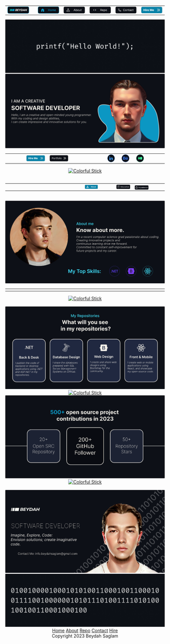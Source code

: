 <div align="center">
    <!-- HEADER MENU -->
    <table style="width: 100%;">
        <tr>
            <td><a href="https://github.com/beydah"><img src="https://raw.githubusercontent.com/beydah/asset/main/logo/beydah_colorful_blue.png" align="left" style="width: 100%;"  alt="Beydah Logo"></a></td>
            <td></td>
            <td><a href="https://github.com/beydah"><img src="https://raw.githubusercontent.com/beydah/asset/main/button/home_on.png" align="right" style="width: 100%;"  alt="Home Button"></a></td>
            <td><a href="https://github.com/beydah/asset/blob/main/file/profile/about.md"><img src="https://raw.githubusercontent.com/beydah/asset/main/button/about_off.png" align="right" style="width: 100%;"  alt="About Button"></a></td>
            <td><a href="https://github.com/beydah/asset/blob/main/file/profile/experience.md"><img src="https://raw.githubusercontent.com/beydah/asset/main/button/repo_off.png" align="right" style="width: 100%;"  alt="Repo Button"></a></td>
            <td><a href="https://github.com/beydah/asset/blob/main/file/profile/contact.md"><img src="https://raw.githubusercontent.com/beydah/asset/main/button/contact_off.png" align="right" style="width: 100%;"  alt="Contact Button"></a></td>
            <td><a href="HIRE ME LINKI GELECEK"><img src="https://raw.githubusercontent.com/beydah/asset/main/button/hire_focus.png" align="right" style="width: 100%;"  alt="Hire Button"></a></td>
        </tr>
    </table>
    <!-- SITE SLIDE 1 -->
    <a href="https://github.com/beydah"><img src="https://raw.githubusercontent.com/beydah/asset/main/banner/profile_upper.gif" alt="GIF" max-width: 100%; height: auto;></a>
    <a href="https://github.com/beydah"><img src="https://raw.githubusercontent.com/beydah/asset/main/image/profile_site_slide_1.png" alt="Profile Site Slide 1"></a>
    <table style="width: 100%;">
        <tr>
            <td><a href="HIRE ME LINKI GELECEK"><img src="https://raw.githubusercontent.com/beydah/asset/main/button/hire_focus.png" align="right" style="width: 50%;" alt="Hire Button"></a></td>
            <td><a href="https://github.com/beydah/asset/blob/main/file/profile/experience.md"><img src="https://raw.githubusercontent.com/beydah/asset/main/button/portfolio_off.png" align="left" style="width: 50%;" alt="Portfolio Button"></a></td>
            <td style="width: 10%;"></td>
            <td><a href="https://www.linkedin.com/in/beydah/"><img src="https://raw.githubusercontent.com/beydah/asset/main/logo/linkedin_circle_colorful.png" align="center" style="width: 75%;" alt="LinkedIn Link"></a></td>      
            <td><a href="https://www.behance.net/beydah"><img src="https://raw.githubusercontent.com/beydah/asset/main/logo/behance_circle_colorful.png" align="center" style="width: 75%;" alt="Behance Link"></a></td>          
            <td><a href="https://www.hackerrank.com/profile/beydah"><img src="https://raw.githubusercontent.com/beydah/asset/main/logo/hackerrank_circle_colorful.png" align="center" style="width: 75%;" alt="HackerRank Link"></a></td>                               
            <td style="width: 10%;"></td>
        </tr>
    </table>
    <a href="https://github.com/beydah"><img src="https://i.imgur.com/waxVImv.png" alt="Colorful Stick"></a></br></br>
    <!-- SITE SLIDE 2 -->
    <table align="center" style="width: 100%;">
        <tr>
            <td style="width: 10%;"></td>
            <td style="width: 10%;"></td>
            <td style="width: 10%;"></td>
            <td style="width: 10%;"></td>
            <td><a href="https://github.com/beydah/asset/blob/main/file/profile/about.md"><img src="https://raw.githubusercontent.com/beydah/asset/main/button/about_focus.png" align="right" style="width: 50%;" alt="About Button"></a></td>      
            <td><a href="https://github.com/beydah/asset/blob/main/file/profile/education.md"><img src="https://raw.githubusercontent.com/beydah/asset/main/button/education_off.png" align="right" style="width: 50%;" alt="Education Button"></a></td>
            <td><a href="https://github.com/beydah/asset/blob/main/file/profile/experience.md"><img src="https://raw.githubusercontent.com/beydah/asset/main/button/experience_off.png" align="center" style="width: 50%;" alt="Experience Button"></a></td>
        </tr>
    </table></br>
    <a href="https://github.com/beydah"><img src="https://raw.githubusercontent.com/beydah/asset/main/image/profile_site_slide_2.png" alt="Profile Site Slide 1"></a>
    <table align="center" style="width: 100%;">
        <tr>
            <td style="width: 50%;"></td>
            <td><a href="https://github.com/beydah/asset/raw/main/resume/beydah_saglam_europass_cv_eng.pdf"><img src="https://raw.githubusercontent.com/beydah/asset/main/button/download_cv_off.png" align="left" style="width: 25%;" alt="Download CV Button"></a></td>      
            <td style="width: 10%;"></td>
            <td style="width: 10%;"></td>
            <td style="width: 10%;"></td>
            <td style="width: 10%;"></td>
            <td style="width: 10%;"></td>
            <td style="width: 10%;"></td>
        </tr>
    </table>
    <a href="https://github.com/beydah"><img src="https://i.imgur.com/waxVImv.png" alt="Colorful Stick"></a></br></br>
    <!-- SITE SLIDE 3 -->    
    <a href="https://github.com/beydah"><img src="https://raw.githubusercontent.com/beydah/asset/main/image/profile_site_slide_3.png" alt="Profile Site Slide 3"></a>
    <a href="https://github.com/beydah"><img src="https://i.imgur.com/waxVImv.png" alt="Colorful Stick"></a>
    <!-- SITE SLIDE 4 -->
    <a href="https://github.com/beydah"><img src="https://raw.githubusercontent.com/beydah/asset/main/image/profile_site_slide_4.png" alt="Profile Site Slide 4"></a>
    <a href="https://github.com/beydah"><img src="https://i.imgur.com/waxVImv.png" alt="Colorful Stick"></a></br></br>
    <!-- SITE SLIDE 5 -->
    <a href="https://github.com/beydah"><img src="https://raw.githubusercontent.com/beydah/asset/main/image/profile_site_slide_5.png" alt="Profile Site Slide 5"></a>
    <a href="https://github.com/beydah"><img src="https://raw.githubusercontent.com/beydah/asset/main/banner/profile_lower.gif" alt="GIF" max-width: 100%; height: auto;></a>
    <!-- FOOTER MENU -->
    <tr>
        <td></td>
        <td><a href="https://github.com/beydah">Home</a></td>
        <td><a href="https://github.com/beydah/asset/blob/main/file/profile/about.md">About</a></td>
        <td><a href="https://github.com/beydah/asset/blob/main/file/profile/experience.md">Repo</a></td>
        <td><a href="https://github.com/beydah/asset/blob/main/file/profile/contact.md">Contact</a></td>
        <td><a href="HIRE ME LINKI GELECEK">Hire</a></td>
        <td></td>
    </tr></br>
    Copyright 2023 Beydah Saglam
</div>

<!--

<details>
<summary><h1>About Me</h1></summary>
<div align = "center">

[![Quotes](https://quotes-github-readme.vercel.app/api?type=horizontal&theme=dark)](https://github.com/beydah)

</div>

## Beydah Saglam | Software Developer

Hello, I'm Beydah, a software developer with diverse GitHub projects. Exploring Front-End and Back-End, seeking internships, and eager to collaborate. Contact: [info.beydahsaglam@gmail.com](mailto:info.beydahsaglam@gmail.com) or [linkedin/beydah](https://www.linkedin.com/in/beydah/). Have a great day!

</details>

<details>
<summary><h1>Curriculum Vitae</h1></summary>
<div align = "center">

[![Trophies](https://github-profile-trophy.vercel.app/?username=beydah&theme=nord&no-frame=false&no-bg=true&margin-w=4)](https://github.com/beydah)

</div>

<h2>Experience</h2>
<details>
<summary><h3>Business Development Manager - AIESEC</h3></summary>
<i>Jun 2023 - Aug 2023 (3 Months)</i>
  
I **managed data**, **oversaw processes**, and **communicated with customers**. Excelling in B2B lead conversion, I maintained transparency by reporting to the Team Leader.

<i>Skills: Corporate Communication · Data Entry · Data Management · Meeting Planning · Marketing Strategy</i>
</details>

<details>
<summary><h3>Back-End Observation Intern - Fintorly</h3></summary>
<i>Nov 2022 - Apr 2023 (6 Months)</i>

I joined to enhance the **C#**, **.NET**, and **Back-End skills** I gained in university. Thanks to this internship and supportive teammates, I actively participated in projects, deepened my expertise, and honed my overall software development abilities.

<i>Skills: .NET · C# · Notion · GitHub · Background in Web Development</i>
</details>

<h2>Projects</h2>
<details>
<summary><h3>Open Source University Database</h3></summary>

Open Source University Database Design project aims to develop a database solution for
**effectively managing student information**, course schedules, and academic data at universities.

<i>

[Click For Repository](https://github.com/beydah/UniversityDB-OpenSRC)

</i>
</details>

<details>
<summary><h3>Open Source Hospital Database</h3></summary>

The Open Source Hospital Database Design project aims to create a database solution for **managing hospital operations** and storing **hospital data efficiently**

<i>

[Click For Repository](https://github.com/beydah/HospitalDB-OpenSRC)

</i>
</details>

<details>
<summary><h3>Open Source Hotel Database</h3></summary>

The Open Source Hotel Database Design project aims to **efficiently manage hotel reservations**, **guest information**, and business data for hotel establishments.

<i>

  [Click For Repository](https://github.com/beydah/HotelDB-OpenSRC)

</i>
</details>

<h2>Education</h2>
<details>
<summary><h3>Computer Programming - Istanbul Nisantasi University</h3></summary>
<i>Sep 2022 - Jun 2024</i>

During my Computer Programming education, I received comprehensive training, covering **programming fundamentals**, **network**, **database**, graphics, office apps, **visual programming**, **web and mobile development**, **OS**, **AI**, and **Python**. This diverse training expanded my expertise and, coupled with practical project experience, prepared me for real-world applications.

<i>Activities and Communities: · Google Developer Student Club · AIESEC Istanbul Member</i>
</details>

<details>
<summary><h3>Nurse Assistant - Gaziosmanpasa Health Vocational High School</h3></summary>
<i>Sep 2015 - Jun 2019</i>
  
My education started as a Nurse's goal but ended as a Nurse Assistant due to regulations. I hitchhiked across Turkey, becoming a Traveler. In high school, I cherished each moment, earning **achievement certificates**.

<i>Activities and Communities: Yesilay Club · Folk Dance Club</i>
</details>

<h2>Certifications</h2>
<details>
<summary><h3>Structured Query Language - Hacker Rank</h3></summary>

My "Structured Query Language - Hacker Rank" certificate documents my proficiency in **database management** and **SQL queries**. 
This certificate encompasses a series of SQL-based tasks that I successfully completed on the HackerRank platform.

<i>

  [View Certificate](https://www.hackerrank.com/certificates/9fc20ff92432)

</i>
</details>

<details>
<summary><h3>Digital Marketing - Google</h3></summary>

Google - Digital Marketing' is obtained to document my competence in acquiring fundamental knowledge and skills in the field of **digital marketing**.

<i>

  [View Certificate](https://github.com/beydah/Assets-Repository/blob/main/documents/Certificate_Google_Digital_Marketing.pdf)

</i>
</details>

<details>
<summary><h3>Visual Design Principles - BilgeIs</h3></summary>

BilgeIs - Visual Design Principles' validates my understanding and application of **key principles in visual design**.

<i>

  [View Certificate](https://github.com/beydah/Assets-Repository/blob/main/documents/Certificate_BilgeIs_Visual_Design_Principles.pdf)

</i>
</details>

<h2>Download Full CV</h2>
You can download my updated CV from the click link:

<i>

  [Download Full Default Local CV](https://github.com/beydah/Assets-Repository/raw/main/downloads/Ilkay_Beydah_Saglam_CV.pdf)

  [Download Full Europass Global CV](https://github.com/beydah/Assets-Repository/raw/main/downloads/Ilkay_Beydah_Saglam_Europass_CV.pdf)

</i>
</details>

<div style="text-align:center;">
    <img src="https://i.imgur.com/waxVImv.png" alt="Colorful Stick">
</div>

<div align = "center">
<h1>Statistics</h1>

[![Top Langs](https://github-readme-stats.vercel.app/api/top-langs/?username=beydah&theme=dark&hide_border=false&include_all_commits=true&count_private=true&layout=compact)](https://github.com/beydah)

[![GitHub Stats](https://github-readme-stats.vercel.app/api?username=beydah&theme=dark\&hide=contribs,prs)](https://github.com/beydah)

[![GitHub Strike](https://github-readme-streak-stats.herokuapp.com/?user=beydah&theme=dark&hide_border=false)](https://github.com/beydah)

[![Roadmap](https://api.roadmap.sh/v1-badge/wide/64c14cb8fcdcf9c5d50ffab2?variant=dark&roadmaps=sql%2Ccpp%2Cprompt-engineering%2Cfull-stack)](https://github.com/beydah)

<br/>

<div style="text-align:center;">
    <img src="https://i.imgur.com/waxVImv.png" alt="Colorful Stick">
</div>

<h1>Tech Stack</h1>

[![C](https://img.shields.io/badge/c-%2300599C.svg?style=for-the-badge&logo=c&logoColor=white)](https://github.com/beydah)
[![C++](https://img.shields.io/badge/c++-%2300599C.svg?style=for-the-badge&logo=c%2B%2B&logoColor=white)](https://github.com/beydah)
[![C#](https://img.shields.io/badge/c%23-%23239120.svg?style=for-the-badge&logo=c-sharp&logoColor=white)](https://github.com/beydah)
[![Python](https://img.shields.io/badge/python-3670A0?style=for-the-badge&logo=python&logoColor=ffdd54)](https://github.com/beydah)

[![Markdown](https://img.shields.io/badge/markdown-%23000000.svg?style=for-the-badge&logo=markdown&logoColor=white)](https://github.com/beydah)
[![HTML5](https://img.shields.io/badge/html5-%23E34F26.svg?style=for-the-badge&logo=html5&logoColor=white)](https://github.com/beydah)
[![CSS3](https://img.shields.io/badge/css3-%231572B6.svg?style=for-the-badge&logo=css3&logoColor=white)](https://github.com/beydah)
[![JavaScript](https://img.shields.io/badge/javascript-%23323330.svg?style=for-the-badge&logo=javascript&logoColor=%23F7DF1E)](https://github.com/beydah)

[![MicrosoftSQLServer](https://img.shields.io/badge/Microsoft%20SQL%20Sever-CC2927?style=for-the-badge&logo=microsoft%20sql%20server&logoColor=white)](https://github.com/beydah)
[![Postgres](https://img.shields.io/badge/postgres-%23316192.svg?style=for-the-badge&logo=postgresql&logoColor=white)](https://github.com/beydah)
[![SQLite](https://img.shields.io/badge/sqlite-%2307405e.svg?style=for-the-badge&logo=sqlite&logoColor=white)](https://github.com/beydah)
[![MongoDB](https://img.shields.io/badge/MongoDB-%234ea94b.svg?style=for-the-badge&logo=mongodb&logoColor=white)](https://github.com/beydah)

[![Figma](https://img.shields.io/badge/figma-%23F24E1E.svg?style=for-the-badge&logo=figma&logoColor=white)](https://github.com/beydah)
[![Adobe Photoshop](https://img.shields.io/badge/adobephotoshop-%2331A8FF.svg?style=for-the-badge&logo=adobephotoshop&logoColor=white)](https://github.com/beydah)
[![Adobe After Effects](https://img.shields.io/badge/Adobe%20After%20Effects-9999FF.svg?style=for-the-badge&logo=Adobe%20After%20Effects&logoColor=white)](https://github.com/beydah)
[![Canva](https://img.shields.io/badge/Canva-%2300C4CC.svg?style=for-the-badge&logo=Canva&logoColor=white)](https://github.com/beydah)

[![GIT](https://img.shields.io/badge/Git-fc6d26?style=for-the-badge&logo=git&logoColor=white)](https://github.com/beydah)
[![LINUX](https://img.shields.io/badge/Linux-FCC624?style=for-the-badge&logo=linux&logoColor=black)](https://github.com/beydah)
[![Trello](https://img.shields.io/badge/Trello-%23026AA7.svg?style=for-the-badge&logo=Trello&logoColor=white)](https://github.com/beydah)
[![Notion](https://img.shields.io/badge/Notion-%23000000.svg?style=for-the-badge&logo=notion&logoColor=white)](https://github.com/beydah)

<div style="text-align:center;">
    <img src="https://i.imgur.com/waxVImv.png" alt="Colorful Stick">
</div>

<h1>Social Media</h1>

[![GitHub](https://img.shields.io/badge/-GitHub-181717?style=for-the-badge&logo=github&logoColor=white)](https://github.com/beydah) 
[![HackerRank](https://img.shields.io/badge/-Hacker_Rank-00EA64?style=for-the-badge&logo=hackerrank&logoColor=white)](https://www.hackerrank.com/beydah) 
[![Stack Overflow](https://img.shields.io/badge/-Stack_Overflow-FE7A16?style=for-the-badge&logo=stack-overflow&logoColor=white)](https://stackoverflow.com/users/21352065/beydah) 
[![LinkedIn](https://img.shields.io/badge/LinkedIn-%230077B5.svg?style=for-the-badge&logo=linkedin&logoColor=white)](https://linkedin.com/in//beydah)

[![](https://visitcount.itsvg.in/api?id=beydah&label=Profile%20Views&color=12&icon=5&pretty=false)](https://github.com/beydah)

</div>

-->
